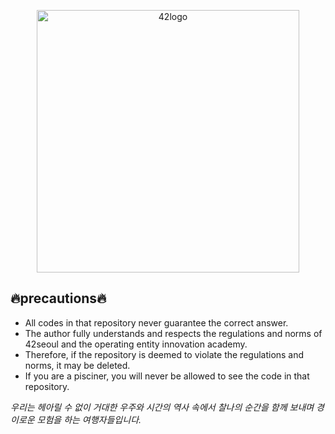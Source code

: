 <p align="center">
  <a href="https://github.com/MinjeaLee/42-Seoul-Piscine">
    <img src="https://apply.42seoul.kr/uploads/admissions/campus/logo_website/18/logo42.svg" alt="42logo" width="420">
  </a>
</p>

## 🔥precautions🔥
- All codes in that repository never guarantee the correct answer.
- The author fully understands and respects the regulations and norms of 42seoul and the operating entity innovation academy.
- Therefore, if the repository is deemed to violate the regulations and norms, it may be deleted.
- If you are a pisciner, you will never be allowed to see the code in that repository.

*우리는 헤아릴 수 없이 거대한 우주와 시간의 역사 속에서 찰나의 순간을 함께 보내며 경이로운 모험을 하는 여행자들입니다.*
